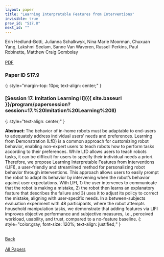 ```yaml
---
layout: paper
title: "Learning Interpretable Features from Interventions"
invisible: true
prev_id: "S17.8"
next_id: ""
---
```

<div class="paper-authors">
  <div class="paper-author-box">
    <div class="paper-author-name">Erin Hedlund-Botti, Julianna Schalkwyk, Nina Marie Moorman, Chuxuan Yang, Lakshmi Seelam, Sanne Van Waveren, Russell Perkins, Paul Robinette, Matthew Craig Gombolay</div>
    <div class="paper-author-uni"></div>
  </div>
</div>

<div class="paper-pdf-modern">
  <div class="paper-menu-icon">
    <a href="https://www.roboticsproceedings.org/rss25/p268.pdf" title="Download PDF" target="_blank">
      <i class="fa fa-file-pdf-o"></i><br>
      <span class="paper-menu-label">PDF</span>
    </a>
  </div>
</div>

### Paper ID S17.9
{: style="margin-top: 10px; text-align: center;" }

### [Session 17. Imitation Learning II]({{ site.baseurl }}/program/papersession?session=17.%20Imitation%20Learning%20II)
{: style="text-align: center;" }

<b style="color: black;">Abstract: </b>The behavior of in-home robots must be adaptable to end-users to adequately address individual users’ needs and preferences. Learning from Demonstration (LfD) is a common approach for customizing robot behavior, enabling non-expert users to teach robots how to perform tasks according to their preferences. While LfD allows users to teach robots tasks, it can be difficult for users to specify their individual needs a priori. Therefore, we propose Learning Interpretable Features from Interventions (LIFI), a user-friendly and streamlined method for personalizing robot behavior through interventions. This approach allows users to easily prompt the robot to adapt its behavior by intervening when the robot’s behavior against user expectations. With LIFI, 1) the user intervenes to communicate that the robot is making a mistake, 2) the robot then learns an explanatory feature that describes the failure and 3) uses it to adjust its policy to correct the mistake, aligning with user-specific needs. In a between-subjects evaluation experiment with 48 participants, where the robot attempts household manipulation tasks, we demonstrate that adding features via LIFI improves objective performance and subjective measures, i.e., perceived workload, usability, and trust, compared to a no-feature baseline.
{: style="color:gray; font-size: 120%; text-align: justified;" }

<div class="paper-menu">
  <div class="paper-menu-inner">
    <a href="{{ site.baseurl }}/program/papers/S17.8/" title="Previous Paper">
            <div class="paper-menu-icon">
                <i class="fa fa-chevron-left"></i><br>
                <span class="paper-menu-label">Back</span>
            </div>
        </a>
    <a href="{{ site.baseurl }}/program/papers" title="All Papers">
      <div class="paper-menu-icon">
        <i class="fa fa-list"></i><br>
        <span class="paper-menu-label">All Papers</span>
      </div>
    </a>
    <div class="paper-menu-icon invisible"></div>
  </div>
</div>
